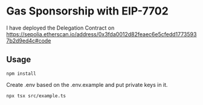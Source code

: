 # Gas Sponsorship with EIP-7702

I have deployed the Delegation Contract on https://sepolia.etherscan.io/address/0x3fda0012d82feaec6e5cfedd17735937b2d9ed4c#code

## Usage

```
npm install
```

Create .env based on the .env.example and put private keys in it.

```
npx tsx src/example.ts
```
